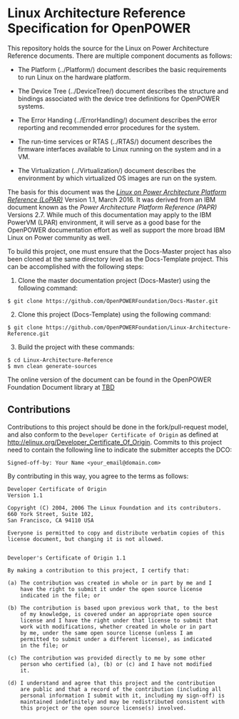# Linux Architecture Reference Specification for OpenPOWER
This repository holds the source for the
Linux on Power Architecture Reference documents.  There are
multiple component documents as follows:

* The Platform (../Platform/) document describes the basic
requirements to run Linux on the hardware platform.

* The Device Tree (../DeviceTree/) document describes the
structure and bindings associated with the device tree 
definitions for OpenPOWER systems.

* The Error Handing (../ErrorHandling/) document describes
the error reporting and recommended error procedures for the system.

* The run-time services or RTAS (../RTAS/) document describes
the firmware interfaces available to Linux running on the system
and in a VM.

* The Virtualization (../Virtualization/) document describes the
environment by which virtualized OS images are run on the system.

The basis for this document was the
[*Linux on Power Architecture Platform Reference (LoPAR)*](https://openpowerfoundation.org/?resource_lib=linux-on-power-architecture-platform-reference) 
Version 1.1, March 2016.  It was derived from an IBM document known as the *Power Architecture Platform Reference (PAPR)* Versions 2.7.  While much of this
documentation may apply to the IBM PowerVM (LPAR) environment, it will serve as a good base for the OpenPOWER documentation effort as well as support the
more broad IBM Linux on Power community as well.

To build this project, one must ensure that the Docs-Master project has
also been cloned at the same directory level as the Docs-Template project.
This can be accomplished with the following steps:

1. Clone the master documentation project (Docs-Master) using the following command:

  ```
  $ git clone https://github.com/OpenPOWERFoundation/Docs-Master.git
  ```
  
2. Clone this project (Docs-Template) using the following command:

  ```
  $ git clone https://github.com/OpenPOWERFoundation/Linux-Architecture-Reference.git
  ```
  
3. Build the project with these commands:
  ```
  $ cd Linux-Architecture-Reference
  $ mvn clean generate-sources
  ```

The online version of the document can be found in the OpenPOWER Foundation
Document library at [TBD](http://openpowerfoundation.org/?resource_lib=tbd)


## Contributions
Contributions to this project should be done in the fork/pull-request model,
and also conform to the `Developer Certificate
of Origin` as defined at http://elinux.org/Developer_Certificate_Of_Origin.
Commits to this project need to contain the following line to indicate
the submitter accepts the DCO:
```
Signed-off-by: Your Name <your_email@domain.com>
```
By contributing in this way, you agree to the terms as follows:
```
Developer Certificate of Origin
Version 1.1

Copyright (C) 2004, 2006 The Linux Foundation and its contributors.
660 York Street, Suite 102,
San Francisco, CA 94110 USA

Everyone is permitted to copy and distribute verbatim copies of this
license document, but changing it is not allowed.


Developer's Certificate of Origin 1.1

By making a contribution to this project, I certify that:

(a) The contribution was created in whole or in part by me and I
    have the right to submit it under the open source license
    indicated in the file; or

(b) The contribution is based upon previous work that, to the best
    of my knowledge, is covered under an appropriate open source
    license and I have the right under that license to submit that
    work with modifications, whether created in whole or in part
    by me, under the same open source license (unless I am
    permitted to submit under a different license), as indicated
    in the file; or

(c) The contribution was provided directly to me by some other
    person who certified (a), (b) or (c) and I have not modified
    it.

(d) I understand and agree that this project and the contribution
    are public and that a record of the contribution (including all
    personal information I submit with it, including my sign-off) is
    maintained indefinitely and may be redistributed consistent with
    this project or the open source license(s) involved.
```

